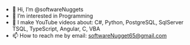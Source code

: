 - 👋 Hi, I’m @softwareNuggets
- 👀 I’m interested in Programming
- 🌱 I make YouTube videos about: C#, Python, PostgreSQL, SqlServer TSQL, TypeScript, Angular, C, VBA
- 📫 How to reach me by email: softwareNugget65@gmail.com

<!---
Hey Team,

Welcome to my channel.  

I've been a software developer since 1990, and have written thousands of applications, scripts, 
nuggets, routines, etc.

This channel is dedicated to writing software nuggets (small pieces of code, functions, 
methods, routines, and even full apps) to transfer those skills to you.

Check out my videos, and if you like them enough please subscribe, and of course, share with your friends.

Okay team, enjoy my channel.
--->
